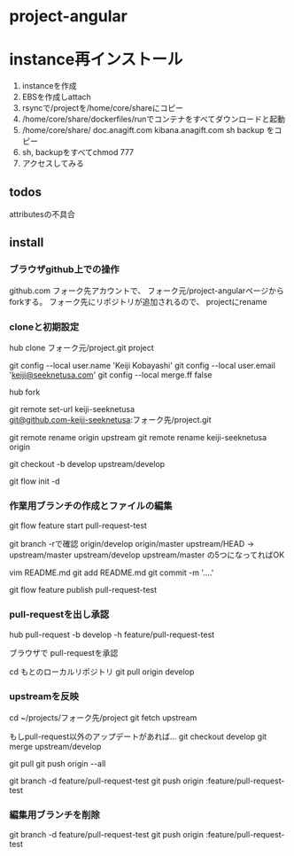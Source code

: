 # project-angular

# instance再インストール
1. instanceを作成
2. EBSを作成しattach
3. rsyncで/projectを/home/core/shareにコピー
4. /home/core/share/dockerfiles/runでコンテナをすべてダウンロードと起動
5. /home/core/share/
     doc.anagift.com
     kibana.anagift.com
     sh
     backup
   をコピー
6. sh, backupをすべてchmod 777
7. アクセスしてみる

## todos
attributesの不具合

## install
### ブラウザgithub上での操作
github.com フォーク先アカウントで、
フォーク元/project-angularページからforkする。
フォーク先にリポジトリが追加されるので、
projectにrename

### cloneと初期設定
hub clone フォーク元/project.git project

git config --local user.name 'Keiji Kobayashi'
git config --local user.email 'keiji@seeknetusa.com'
git config --local merge.ff false

hub fork

git remote set-url keiji-seeknetusa \
git@github.com-keiji-seeknetusa:フォーク先/project.git

git remote rename origin upstream
git remote rename keiji-seeknetusa origin

git checkout -b develop upstream/develop

git flow init -d

### 作業用ブランチの作成とファイルの編集
git flow feature start pull-request-test

git branch -rで確認
origin/develop
origin/master
upstream/HEAD -> upstream/master
upstream/develop
upstream/master
の5つになってればOK

vim README.md
git add README.md
git commit -m '....'

git flow feature publish pull-request-test

### pull-requestを出し承認
hub pull-request -b develop -h feature/pull-request-test

ブラウザで
pull-requestを承認

cd もとのローカルリポジトリ
git pull origin develop

### upstreamを反映
cd ~/projects/フォーク先/project
git fetch upstream

もしpull-request以外のアップデートがあれば…
git checkout develop
git merge upstream/develop

git pull
git push origin --all

git branch -d feature/pull-request-test
git push origin :feature/pull-request-test

### 編集用ブランチを削除
git branch -d feature/pull-request-test
git push origin :feature/pull-request-test

